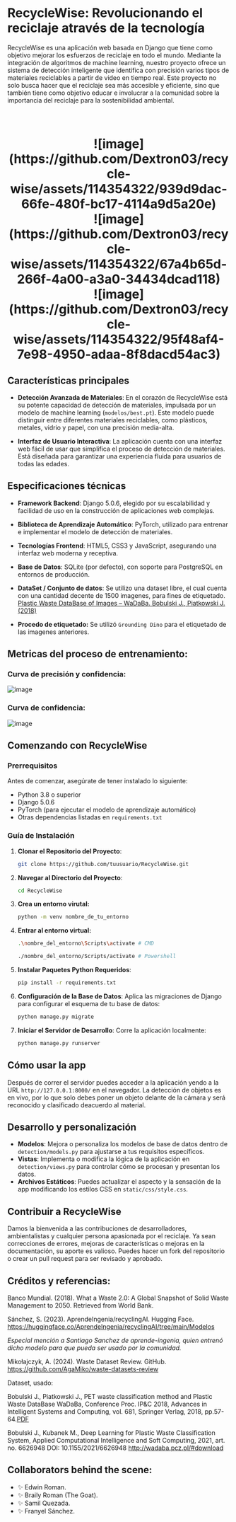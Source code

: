 # RecycleWise: Revolucionando el reciclaje através de la tecnología

RecycleWise es una aplicación web basada en Django que tiene como objetivo mejorar los esfuerzos de reciclaje en todo el mundo. Mediante la integración de algoritmos de machine learning, nuestro proyecto ofrece un sistema de detección inteligente que identifica con precisión varios tipos de materiales reciclables a partir de video en tiempo real. Este proyecto no solo busca hacer que el reciclaje sea más accesible y eficiente, sino que también tiene como objetivo educar e involucrar a la comunidad sobre la importancia del reciclaje para la sostenibilidad ambiental.


    
<h1 align="center">

<br>
![image](https://github.com/Dextron03/recycle-wise/assets/114354322/939d9dac-66fe-480f-bc17-4114a9d5a20e)
<br>
![image](https://github.com/Dextron03/recycle-wise/assets/114354322/67a4b65d-266f-4a00-a3a0-34434dcad118)
<br>
![image](https://github.com/Dextron03/recycle-wise/assets/114354322/95f48af4-7e98-4950-adaa-8f8dacd54ac3)

</h1>


## Características principales

- **Detección Avanzada de Materiales**: En el corazón de RecycleWise está su potente capacidad de detección de materiales, impulsada por un modelo de machine learning (`modelos/best.pt`). Este modelo puede distinguir entre diferentes materiales reciclables, como plásticos, metales, vidrio y papel, con una precisión media-alta.

- **Interfaz de Usuario Interactiva**: La aplicación cuenta con una interfaz web fácil de usar que simplifica el proceso de detección de materiales. Está diseñada para garantizar una experiencia fluida para usuarios de todas las edades.

## Especificaciones técnicas

- **Framework Backend**: Django 5.0.6, elegido por su escalabilidad y facilidad de uso en la construcción de aplicaciones web complejas.
- **Biblioteca de Aprendizaje Automático**: PyTorch, utilizado para entrenar e implementar el modelo de detección de materiales.
- **Tecnologías Frontend**: HTML5, CSS3 y JavaScript, asegurando una interfaz web moderna y receptiva.
- **Base de Datos**: SQLite (por defecto), con soporte para PostgreSQL en entornos de producción.

- **DataSet / Conjunto de datos**: Se utilizo una dataset libre, el cual cuenta con una cantidad decente de 1500 imagenes, para fines de etiquetado. [Plastic Waste DataBase of Images – WaDaBa. Bobulski J., Piatkowski J.(2018)](http://wadaba.pcz.pl/#download)

- **Procedo de etiquetado:** Se utilizó `Grounding Dino` para el etiquetado de las imagenes anteriores.

## Metricas del proceso de entrenamiento:

### Curva de precisión y confidencia:
![image](https://github.com/Dextron03/recycle-wise/assets/67524129/65098678-f08a-4510-888c-fa21cca2d335)

### Curva de confidencia:
![image](https://github.com/Dextron03/recycle-wise/assets/67524129/3533985a-c918-43cc-879d-74bc9216cb3b)


## Comenzando con RecycleWise

### Prerrequisitos

Antes de comenzar, asegúrate de tener instalado lo siguiente:
- Python 3.8 o superior
- Django 5.0.6
- PyTorch (para ejecutar el modelo de aprendizaje automático)
- Otras dependencias listadas en `requirements.txt`

### Guía de Instalación

1. **Clonar el Repositorio del Proyecto**:
   ```sh
   git clone https://github.com/tuusuario/RecycleWise.git
   ```

2. **Navegar al Directorio del Proyecto**:
   ```sh
   cd RecycleWise
   ```

3. **Crea un entorno virutal:**
   ```sh 
   python -m venv nombre_de_tu_entorno
   ```

4. **Entrar al entorno virtual:**
   ```sh
   .\nombre_del_entorno\Scripts\activate # CMD
   ```
   ```sh
   ./nombre_del_entorno/Scripts/activate # Powershell
   ```

5. **Instalar Paquetes Python Requeridos**:
   ```sh
   pip install -r requirements.txt
   ```

6. **Configuración de la Base de Datos**:
   Aplica las migraciones de Django para configurar el esquema de tu base de datos:
   ```sh
   python manage.py migrate
   ```

7. **Iniciar el Servidor de Desarrollo**:
   Corre la aplicación localmente:
   ```sh
   python manage.py runserver
   ```

## Cómo usar la app

Después de correr el servidor puedes acceder a la aplicación yendo a la URL `http://127.0.0.1:8000/` en el navegador. La detección de objetos es en vivo, por lo que solo debes poner un objeto delante de la cámara y será reconocido y clasificado deacuerdo al material.

## Desarrollo y personalización

- **Modelos**: Mejora o personaliza los modelos de base de datos dentro de `detection/models.py` para ajustarse a tus requisitos específicos.
- **Vistas**: Implementa o modifica la lógica de la aplicación en `detection/views.py` para controlar cómo se procesan y presentan los datos.
- **Archivos Estáticos**: Puedes actualizar el aspecto y la sensación de la app modificando los estilos CSS en `static/css/style.css`.

## Contribuir a RecycleWise

Damos la bienvenida a las contribuciones de desarrolladores, ambientalistas y cualquier persona apasionada por el reciclaje. Ya sean correcciones de errores, mejoras de características o mejoras en la documentación, su aporte es valioso. Puedes hacer un fork del repositorio o crear un pull request para ser revisado y aprobado.


## Créditos y referencias:
Banco Mundial. (2018). What a Waste 2.0: A Global Snapshot of Solid Waste Management to 2050. Retrieved from World Bank.

Sánchez, S. (2023). AprendeIngenia/recyclingAI. Hugging Face. https://huggingface.co/AprendeIngenia/recyclingAI/tree/main/Modelos 

*Especial mención a Santiago Sanchez de aprende-ingenia, quien entrenó dicho modelo para que pueda ser usado por la comunidad.*

Mikołajczyk, A. (2024). Waste Dataset Review. GitHub. https://github.com/AgaMiko/waste-datasets-review

Dataset, usado:

Bobulski J., Piatkowski J., PET waste classification method and Plastic Waste DataBase WaDaBa, Conference Proc. IP&C 2018, Advances in Intelligent Systems and Computing, vol. 681, Springer Verlag, 2018, pp.57-64.[PDF](http://wadaba.pcz.pl/#download)

Bobulski J., Kubanek M., Deep Learning for Plastic Waste Classification System, Applied Computational Intelligence and Soft Computing, 2021, art. no. 6626948 DOI: 10.1155/2021/6626948 
http://wadaba.pcz.pl/#download


## Collaborators behind the scene:
- ✨ Edwin Roman.
- ✨ Braily Roman (The Goat).
- ✨ Samil  Quezada.
- ✨ Franyel Sánchez.
